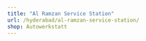 ```yaml
---
title: "Al Ramzan Service Station"
url: /hyderabad/al-ramzan-service-station/
shop: Autowerkstatt
---
```

